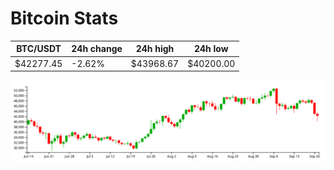 # Bitcoin Stats

BTC/USDT|24h change|24h high|24h low|
|---|---|---|---|
|$42277.45|-2.62%|$43968.67|$40200.00|

<img src="./chart.svg">
